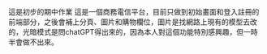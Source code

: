 這是初步的期中作業
這是一個商務電信平台，目前只做到初始畫面和登入註冊的前端部分，之後會補上分頁、圖片和購物欄位，圖片是找網路上現有的模型去改的，光暗模式是問chatGPT得出來的，因為本人對這個功能特別感興趣，但一時半會做不出來。
